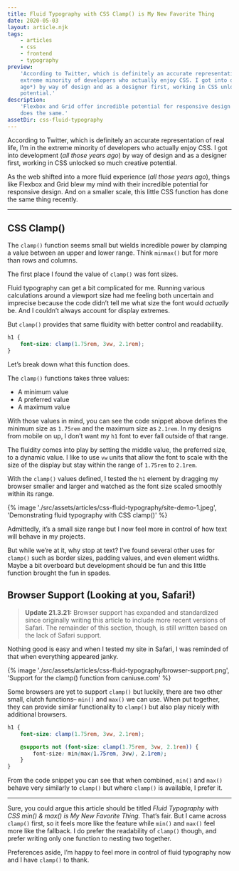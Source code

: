 ```yaml
---
title: Fluid Typography with CSS Clamp() is My New Favorite Thing
date: 2020-05-03
layout: article.njk
tags:
    - articles
    - css
    - frontend
    - typography
preview:
    'According to Twitter, which is definitely an accurate representation of real life, I’m in the
    extreme minority of developers who actually enjoy CSS. I got into development (*all those years
    ago*) by way of design and as a designer first, working in CSS unlocked so much creative
    potential.'
description:
    'Flexbox and Grid offer incredible potential for responsive design and this little CSS function
    does the same.'
assetDir: css-fluid-typography
---
```


According to Twitter, which is definitely an accurate representation of real life, I’m in the
extreme minority of developers who actually enjoy CSS. I got into development (_all those years
ago_) by way of design and as a designer first, working in CSS unlocked so much creative potential.

As the web shifted into a more fluid experience (_all those years ago_), things like Flexbox and
Grid blew my mind with their incredible potential for responsive design. And on a smaller scale,
this little CSS function has done the same thing recently.

---

## CSS Clamp()

The `clamp()` function seems small but wields incredible power by clamping a value between an upper
and lower range. Think `minmax()` but for more than rows and columns.

The first place I found the value of `clamp()` was font sizes.

Fluid typography can get a bit complicated for me. Running various calculations around a viewport
size had me feeling both uncertain and imprecise because the code didn’t tell me what size the font
would _actually_ be. And I couldn’t always account for display extremes.

But `clamp()` provides that same fluidity with better control and readability.

```css
h1 {
    font-size: clamp(1.75rem, 3vw, 2.1rem);
}
```

Let’s break down what this function does.

The `clamp()` functions takes three values:

-   A minimum value
-   A preferred value
-   A maximum value

With those values in mind, you can see the code snippet above defines the minimum size as `1.75rem`
and the maximum size as `2.1rem`. In my designs from mobile on up, I don’t want my `h1` font to ever
fall outside of that range.

The fluidity comes into play by setting the middle value, the preferred size, to a dynamic value. I
like to use `vw` units that allow the font to scale with the size of the display but stay within the
range of `1.75rem` to `2.1rem`.

With the `clamp()` values defined, I tested the `h1` element by dragging my browser smaller and
larger and watched as the font size scaled smoothly within its range.

{% image './src/assets/articles/css-fluid-typography/site-demo-1.jpeg', 'Demonstrating fluid typography with CSS clamp()' %}

Admittedly, it’s a small size range but I now feel more in control of how text will behave in my
projects.

But while we’re at it, why stop at text? I’ve found several other uses for `clamp()` such as border
sizes, padding values, and even element widths. Maybe a bit overboard but development should be fun
and this little function brought the fun in spades.

## Browser Support (Looking at you, Safari!)

> **Update 21.3.21:** Browser support has expanded and standardized since originally writing this
> article to include more recent versions of Safari. The remainder of this section, though, is still
> written based on the lack of Safari support.

Nothing good is easy and when I tested my site in Safari, I was reminded of that when everything
appeared janky.

{% image './src/assets/articles/css-fluid-typography/browser-support.png', 'Support for the clamp() function from caniuse.com' %}

Some browsers are yet to support `clamp()` but luckily, there are two other small, clutch functions–
`min()` and `max()` we can use. When put together, they can provide similar functionality to
`clamp()` but also play nicely with additional browsers.

```css
h1 {
    font-size: clamp(1.75rem, 3vw, 2.1rem);

    @supports not (font-size: clamp(1.75rem, 3vw, 2.1rem)) {
        font-size: min(max(1.75rem, 3vw), 2.1rem);
    }
}
```

From the code snippet you can see that when combined, `min()` and `max()` behave very similarly to
`clamp()` but where `clamp()` is available, I prefer it.

---

Sure, you could argue this article should be titled _Fluid Typography with CSS min() & max() is My
New Favorite Thing._ That’s fair. But I came across `clamp()` first, so it feels more like the
feature while `min()` and `max()` feel more like the fallback. I do prefer the readability of
`clamp()` though, and prefer writing only one function to nesting two together.

Preferences aside, I’m happy to feel more in control of fluid typography now and I have `clamp()` to
thank.
